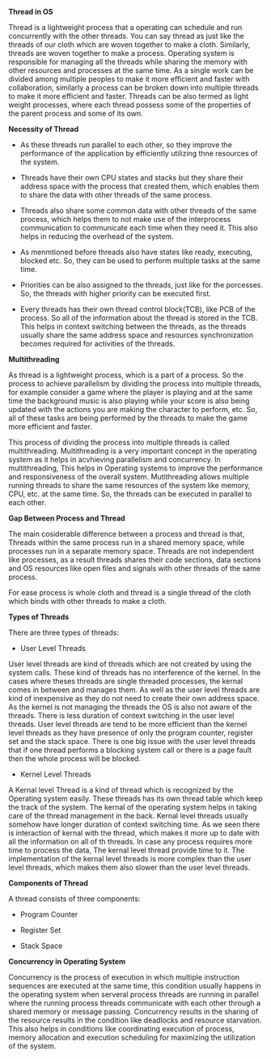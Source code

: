 **Thread in OS**

Thread is a lightweight process that a operating can schedule and run concurrently with the other threads. You can say thread as just like the threads of our cloth which are woven together to make a cloth. Similarly, threads are woven together to make a process. Operating system is responsible for managing all the threads while sharing the memory with other resources and processes at the same time. As a single work can be divided among multiple peoples to make it more efficient and faster with collaboration, similarly a process can be broken down into multiple threads to make it more efficient and faster. Threads can be also termed as light weight processes, where each thread possess some of the properties of the parent process and some of its own.

**Necessity of Thread**

- As these threads run parallel to each other, so they improve the performance of the application by efficiently utilizing thne resources of the system.

- Threads have their own CPU states and stacks but they share their address space with the process that created them, which enables them to share the data with other threads of the same process.

- Threads also share some common data with other threads of the same process, which helps them to not make use of the interprocess communication to communicate each time when they need it. This also helps in reducing the overhead of the system.

- As menmtioned before threads also have states like ready, executing, blocked etc. So, they can be used to perform multiple tasks at the same time.

- Priorities can be also assigned to the threads, just like for the porcesses. So, the threads with higher priority can be executed first.

- Every threads has their own thread control block(TCB), like PCB of the process. So all of the information about the thread is stored in the TCB. This helps in context switching between the threads, as the threads usually share the same address space and resources synchronization becomes required for activities of the threads.

**Multithreading**

As thread is a lightweight process, which is a part of a process. So the process to achieve parallelism by dividing the process into multiple threads, for example consider a game where the player is playing and at the same time the background music is also playing while your score is also being updated with the actions you are making the character to perform, etc. So, all of these tasks are being performed by the threads to make the game more efficient and faster.

This process of dividing the process into multiple threads is called multithreading. Multithreading is a very important concept in the operating system as it helps in acvhieving parallelism and concurrency. In multithreading, This helps in Operating systems to improve the performance and responsiveness of the overall system. Mutithreading allows multiple running threads to share the same resources of the system like memory, CPU, etc. at the same time. So, the threads can be executed in parallel to each other.

**Gap Between Process and Thread**

The main cosiderable difference between a process and thread is that, Threads within the same process run in a shared memory space, while processes run in a separate memory space. Threads are not independent like processes, as a result threads shares their code sections, data sections and OS resources like open files and signals with other threads of the same process.

For ease process is whole cloth and thread is a single thread of the cloth which binds with other threads to make a cloth.

**Types of Threads**

There are three types of threads:

- User Level Threads

User level threads are kind of threads which are not created by using the system calls. These kind of threads has no interference of the kernel. In the cases where theses threads are single threaded processes, the kernal comes in between and manages them. As well as the user level threads are kind of inexpensive as they do not need to create their own address space. As the kernel is not managing the threads the OS is also not aware of the threads. There is less duration of context switching in the user level threads. User level threads are tend to be more efficient than the kernel level threads as they have presence of only the program counter, register set and the stack space. There is one big issue with the user level threads that if one thread performs a blocking system call or there is a page fault then the whole process will be blocked.

- Kernel Level Threads

A Kernal level Thread is a kind of thread which is recognized by the Operating system easily. These threads has its own thread table which keep the track of the system. The kernal of the operating system helps in taking care of the thread management in the back. Kernal level threads usually somehow have longer duration of context switching time. As we seen there is interaction of kernal with the thread, which makes it more up to date with all the information on all of th threads. In case any process requires more time to process the data, The kernal level thread provide time to it. The implementation of the kernal level threads is more complex than the user level threads, which makes them also slower than the user level threads.

**Components of Thread**

A thread consists of three components:

- Program Counter

- Register Set

- Stack Space

**Concurrency in Operating System**

Concurrency is the process of execution in which multiple instruction sequences are executed at the same time, this condition usually happens in the operating system when serveral process threads are running in parallel where the running process threads communicate with each other through a shared memory or message passing. Concurrency results in the sharing of the resource results in the condition like deadlocks and resource starvation. This also helps in conditions like coordinating execution of process, memory allocation and execution scheduling for maximizing the utilization of the system.